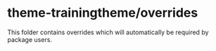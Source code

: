 # theme-trainingtheme/overrides

This folder contains overrides which will automatically be required by package users.
